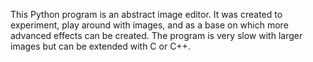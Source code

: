 This Python program is an abstract image editor.
It was created to experiment, play around with images, and
as a base on which more advanced effects can be created.
The program is very slow with larger images but can be extended with C or C++.
